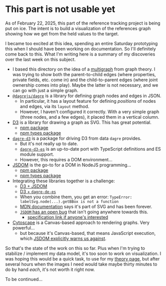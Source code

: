 # This part is not usable yet

As of February 22, 2025, this part of the reference tracking project is being put on ice.  The intent is to build a visualization of the references graph showing how we get from the held values to the target.

I became too excited at this idea, spending an entire Saturday prototyping this when I should have been working on documentation.  So I'll definitely come back to this.  What I'm writing here is a summary of my discoveries over the last week on this subject.

- I based this directory on the idea of a [multigraph](https://en.wikipedia.org/wiki/Multigraph) from graph theory.  I was trying to show both the parent-to-child edges (where properties, private fields, etc. come in) and the child-to-parent edges (where joint ownership comes into play).  Maybe the latter is not necessary, and we can go with just a simple graph.
- [`@dagrejs/dagre`](https://github.com/dagrejs/dagre/wiki) is a library for defining graph nodes and edges in JSON.
  - In particular, it has a layout feature for defining _positions_ of nodes and edges, via its `layout` method.
  - However, I haven't configured it correctly.  With a very simple graph (three nodes, and a few edges), it placed them in a vertical column.
- [D3](https://d3js.org/getting-started) is a library for drawing a graph as SVG.  This has great potential.
  - [npm package](https://www.npmjs.com/package/d3)
  - [npm types package](https://www.npmjs.com/package/@types/d3)
- [`dagre-d3`](https://github.com/dagrejs/dagre-d3) is a package for driving D3 from data `dagre` provides.
  - But it's not really up to date.
  - [`dagre-d3-es`](https://www.npmjs.com/package/dagre-d3-es) is an up-to-date port with TypeScript definitions and ES module support.
  - However, this requires a DOM environment...
- [JSDOM](https://github.com/jsdom/jsdom) is the go-to for a DOM in NodeJS programming...
  - [npm package](https://www.npmjs.com/package/jsdom)
  - [npm types package](https://www.npmjs.com/package/@types/jsdom)
- Integrating these libraries together is a challenge:
  - [D3 + JSDOM](https://gist.github.com/tomgp/c99a699587b5c5465228?permalink_comment_id=2283776#gistcomment-2283776)
  - [D3 + `dagre-de-es`](https://tbo47.github.io/dagre-d3-esm_example1/index.js)
  - When you combine them, you get an error: `TypeError: labelSvg.node(...).getBBox is not a function`
  - [MDN documentation](https://developer.mozilla.org/en-US/docs/Web/API/SVGGraphicsElement/getBBox) says it's part of SVG and has been forever.
  - [`JSDOM` has an open bug](https://github.com/jsdom/jsdom/issues/2647) that isn't going anywhere towards this.
    - [specification link if anyone's interested](https://svgwg.org/svg2-draft/types.html#__svg__SVGGraphicsElement__getBBox)
- [Cytoscape](https://js.cytoscape.org/) is a Canvas-based approach to rendering graphs.  Very powerful...
  - but because it's Canvas-based, that means JavaScript execution, which [JSDOM explicitly warns us against](https://github.com/jsdom/jsdom?tab=readme-ov-file#executing-scripts).

So that's the state of the work on this so far.  Plus when I'm trying to stabilize / implement my data model, it's too soon to work on visualization.  I was hoping this would be a quick task, to use for my [theory page](../../THEORY.md), but after several hours when the images I need would take maybe thirty minutes to do by hand _each_, it's not worth it right now.

To be continued...

